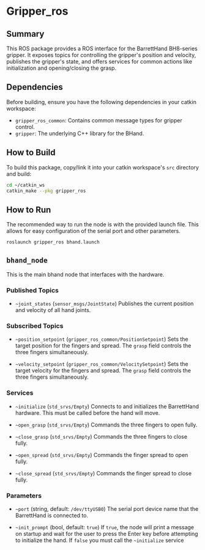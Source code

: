 # Gripper_ros

## Summary

This ROS package provides a ROS interface for the BarrettHand BH8-series gripper. It exposes topics for controlling the gripper's position and velocity, publishes the gripper's state, and offers services for common actions like initialization and opening/closing the grasp.

## Dependencies

Before building, ensure you have the following dependencies in your catkin workspace:

- `gripper_ros_common`: Contains common message types for gripper control.
- `gripper`: The underlying C++ library for the BHand.

## How to Build

To build this package, copy/link it into your catkin workspace's `src` directory and build:

```bash
cd ~/catkin_ws
catkin_make --pkg gripper_ros
```

## How to Run

The recommended way to run the node is with the provided launch file. This allows for easy configuration of the serial port and other parameters.

```bash
roslaunch gripper_ros bhand.launch 
```


## `bhand_node`

This is the main bhand node that interfaces with the hardware.

### Published Topics

- `~joint_states` (`sensor_msgs/JointState`)
    Publishes the current position and velocity of all hand joints.

### Subscribed Topics

- `~position_setpoint` (`gripper_ros_common/PositionSetpoint`)
    Sets the target position for the fingers and spread. The `grasp` field controls the three fingers simultaneously.

- `~velocity_setpoint` (`gripper_ros_common/VelocitySetpoint`)
    Sets the target velocity for the fingers and spread. The `grasp` field controls the three fingers simultaneously.

### Services

- `~initialize` (`std_srvs/Empty`)
    Connects to and initializes the BarrettHand hardware. This must be called before the hand will move.

- `~open_grasp` (`std_srvs/Empty`)
    Commands the three fingers to open fully.

- `~close_grasp` (`std_srvs/Empty`)
    Commands the three fingers to close fully.

- `~open_spread` (`std_srvs/Empty`)
    Commands the finger spread to open fully.

- `~close_spread` (`std_srvs/Empty`)
    Commands the finger spread to close fully.

### Parameters

- `~port` (string, default: `/dev/ttyUSB0`)
    The serial port device name that the BarrettHand is connected to.

- `~init_prompt` (bool, default: `true`)
    If `true`, the node will print a message on startup and wait for the user to press the Enter key before attempting to initialize the hand. If `false` you must call the `~initialize` service
